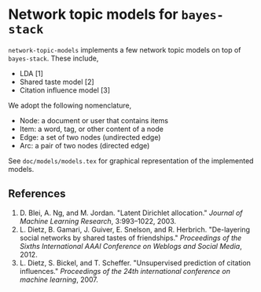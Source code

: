 # Network topic models for `bayes-stack`

`network-topic-models` implements a few network topic models on top of
`bayes-stack`. These include,

  * LDA [1]
  * Shared taste model [2]
  * Citation influence model [3]
  
We adopt the following nomenclature,

  * Node: a document or user that contains items
  * Item: a word, tag, or other content of a node
  * Edge: a set of two nodes (undirected edge)
  * Arc:  a pair of two nodes (directed edge)

See `doc/models/models.tex` for graphical representation of the
implemented models.

## References

 1. D. Blei, A. Ng, and M. Jordan. "Latent Dirichlet allocation." _Journal of Machine Learning Research_, 3:993–1022, 2003.
 2. L. Dietz, B. Gamari, J. Guiver, E. Snelson, and R. Herbrich. "De-layering social networks by shared tastes of friendships." _Proceedings of the Sixths International AAAI Conference on Weblogs and Social Media_, 2012.
 3. L. Dietz, S. Bickel, and T. Scheffer. "Unsupervised prediction of citation influences." _Proceedings of the 24th international conference on machine learning_, 2007.

